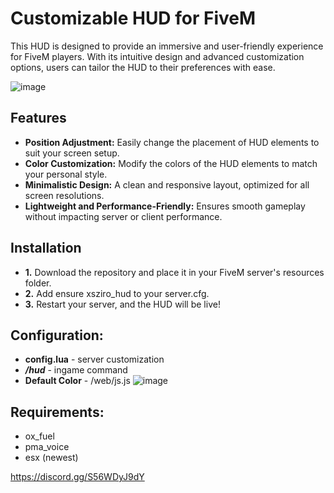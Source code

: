 # Customizable HUD for FiveM

This HUD is designed to provide an immersive and user-friendly experience for FiveM players. With its intuitive design and advanced customization options, users can tailor the HUD to their preferences with ease.

![image](https://github.com/user-attachments/assets/b0d7ba47-5679-4596-8bb9-d58dac0badbc)
## Features
 - **Position Adjustment:** Easily change the placement of HUD elements to suit your screen setup.
 - **Color Customization:** Modify the colors of the HUD elements to match your personal style.
 - **Minimalistic Design:** A clean and responsive layout, optimized for all screen resolutions.
 - **Lightweight and Performance-Friendly:** Ensures smooth gameplay without impacting server or client performance.
## Installation
  - **1.** Download the repository and place it in your FiveM server's resources folder.
  - **2.** Add ensure xsziro_hud to your server.cfg.
  - **3.** Restart your server, and the HUD will be live!
## Configuration:
  - **config.lua** - server customization
  - ***/hud*** - ingame command
  - **Default Color** - /web/js.js ![image](https://github.com/user-attachments/assets/b4b4922d-3d3e-4007-8e1b-4311aea30765)


## Requirements:
  - ox_fuel
  - pma_voice
  - esx (newest)

https://discord.gg/S56WDyJ9dY



